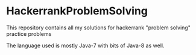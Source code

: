 # HackerrankProblemSolving
This repository contains all my solutions for hackerrank "problem solving" practice problems

The language used is mostly Java-7 with bits of Java-8 as well.
